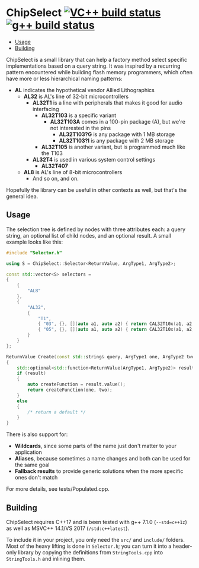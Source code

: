 # ChipSelect [![VC++ build status](https://ci.appveyor.com/api/projects/status/v1rdc1q026lc2vf6?svg=true)](https://ci.appveyor.com/project/barometz/chipselect) [![g++ build status](https://travis-ci.org/barometz/ChipSelect.svg?branch=master)](https://travis-ci.org/barometz/ChipSelect)

* [Usage](README.md#usage)
* [Building](README.md#building)

ChipSelect is a small library that can help a factory method select specific implementations based on a query string. It was inspired by a recurring pattern encountered while building flash memory programmers, which often have more or less hierarchical naming patterns:

* **AL** indicates the hypothetical vendor Allied Lithographics
  * **AL32** is AL's line of 32-bit microcontrollers
    * **AL32T1** is a line with peripherals that makes it good for audio interfacing
      * **AL32T103** is a specific variant
        * **AL32T103A** comes in a 100-pin package (A), but we're not interested in the pins
          * **AL32T103?G** is any package with 1 MB storage
          * **AL32T103?I** is any package with 2 MB storage
      * **AL32T105** is another variant, but is programmed much like the T103
    * **AL32T4** is used in various system control settings
      * **AL32T407**
  * **AL8** is AL's line of 8-bit microcontrollers
    * And so on, and on.

Hopefully the library can be useful in other contexts as well, but that's the general idea.

## Usage
The selection tree is defined by nodes with three attributes each: a query string, an optional list of child nodes, and an optional result. A small example looks like this:

```C++
#include "Selector.h"

using S = ChipSelect::Selector<ReturnValue, ArgType1, ArgType2>;

const std::vector<S> selectors = 
{
	{
		"AL8"
	},
	{
		"AL32",
		{
			"T1",
			{ "03", {}, [](auto a1, auto a2) { return CAL32T10x(a1, a2, 5); } },
			{ "05", {}, [](auto a1, auto a2) { return CAL32T10x(a1, a2, 10); } }
		}
	}
};

ReturnValue Create(const std::string& query, ArgType1 one, ArgType2 two)
{
	std::optional<std::function<ReturnValue(ArgType1, ArgType2)> result = S::Parse("STM32F103");
	if (result)
	{
		auto createFunction = result.value();
		return createFunction(one, two);
	}
	else
	{
		/* return a default */
	}
}
```

There is also support for:
* **Wildcards**, since some parts of the name just don't matter to your application
* **Aliases**, because sometimes a name changes and both can be used for the same goal
* **Fallback results** to provide generic solutions when the more specific ones don't match

For more details, see tests/Populated.cpp.

## Building

ChipSelect requires C++17 and is been tested with g++ 7.1.0 (`--std=c++1z`) as well as MSVC++ 14.1/VS 2017 (`/std:c++latest`).

To include it in your project, you only need the `src/` and `include/` folders. Most of the heavy lifting is done in `Selector.h`; you can  turn it into a header-only library by copying the definitions from `StringTools.cpp` into `StringTools.h` and inlining them.
